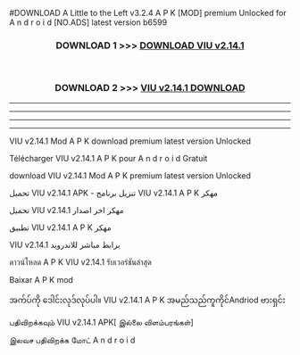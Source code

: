 #DOWNLOAD A Little to the Left v3.2.4 A P K [MOD] premium Unlocked for A n d r o i d [NO.ADS] latest version b6599 



<div align="center">

<h3>DOWNLOAD 1 >>> <a href="https://downloadmod1.web.app/?judul=VIU v2.14.1">DOWNLOAD VIU v2.14.1</a></h3><br>

<h3>DOWNLOAD 2 >>> <a href="https://downloadmod1.web.app/?judul=VIU v2.14.1">VIU v2.14.1 DOWNLOAD </a></h3>

</div>


----------------------------------------------------------

----------------------------------------------------------

----------------------------------------------------------

----------------------------------------------------------


VIU v2.14.1 Mod A P K download premium latest version Unlocked

Télécharger VIU v2.14.1 A P K pour A n d r o i d Gratuit

download VIU v2.14.1 Mod A P K premium latest version Unlocked

تحميل VIU v2.14.1 APK - تنزيل برنامج VIU v2.14.1 A P K مهكر

تحميل VIU v2.14.1 مهكر اخر اصدار

تطبيق VIU v2.14.1 A P K مهكر

VIU v2.14.1 برابط مباشر للاندرويد

ดาวน์โหลด A P K VIU v2.14.1 รับเวอร์ชันล่าสุด

Baixar A P K mod

အက်ပ်ကို ဒေါင်းလုဒ်လုပ်ပါ။ VIU v2.14.1 A P K အမည်သည်ကူကိုင်Andriod ဗားရှင်း

பதிவிறக்கவும் VIU v2.14.1 APK[ இல்லை விளம்பரங்கள்] 
 
இலவச பதிவிறக்க மோட் A n d r o i d



